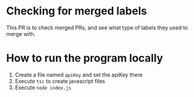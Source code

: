 # Checking for merged labels

This PR is to check merged PRs, and see what type of labels they used to merge with.

# How to run the program locally

1. Create a file named `apiKey` and set the apiKey there
2. Execute `tsc` to create javascript files
3. Execute `node index.js`